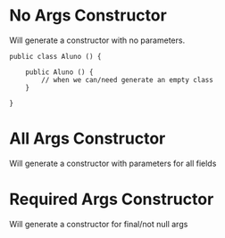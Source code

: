 # No Args Constructor
Will generate a constructor with no parameters.
```
public class Aluno () {

	public Aluno () {
		// when we can/need generate an empty class
	}

}
```

# All Args Constructor
Will generate a constructor with parameters for all fields

# Required Args Constructor
Will generate a constructor for final/not null args